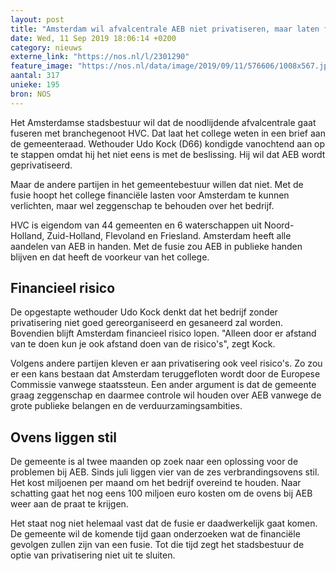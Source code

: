```yaml
---
layout: post
title: "Amsterdam wil afvalcentrale AEB niet privatiseren, maar laten fuseren"
date: Wed, 11 Sep 2019 18:06:14 +0200
category: nieuws
externe_link: "https://nos.nl/l/2301290"
feature_image: "https://nos.nl/data/image/2019/09/11/576606/1008x567.jpg"
aantal: 317
unieke: 195
bron: NOS
---
```


<p>Het Amsterdamse stadsbestuur wil dat de noodlijdende afvalcentrale gaat fuseren met branchegenoot HVC. Dat laat het college weten in een brief aan de gemeenteraad. Wethouder Udo Kock (D66) kondigde vanochtend aan op te stappen omdat hij het niet eens is met de beslissing. Hij wil dat AEB wordt geprivatiseerd.</p>
<p>Maar de andere partijen in het gemeentebestuur willen dat niet. Met de fusie hoopt het college financiële lasten voor Amsterdam te kunnen verlichten, maar wel zeggenschap te behouden over het bedrijf.</p>
<p>HVC is eigendom van 44 gemeenten en 6 waterschappen uit Noord-Holland, Zuid-Holland, Flevoland en Friesland. Amsterdam heeft alle aandelen van AEB in handen. Met de fusie zou AEB in publieke handen blijven en dat heeft de voorkeur van het college.</p>
<h2>Financieel risico</h2>
<p>De opgestapte wethouder Udo Kock denkt dat het bedrijf zonder privatisering niet goed gereorganiseerd en gesaneerd zal worden. Bovendien blijft Amsterdam financieel risico lopen. "Alleen door er afstand van te doen kun je ook afstand doen van de risico's", zegt Kock.</p>
<p>Volgens andere partijen kleven er aan privatisering ook veel risico's. Zo zou er een kans bestaan dat Amsterdam teruggefloten wordt door de Europese Commissie vanwege staatssteun. Een ander argument is dat de gemeente graag zeggenschap en daarmee controle wil houden over AEB vanwege de grote publieke belangen en de verduurzamingsambities.</p>
<h2>Ovens liggen stil</h2>
<p>De gemeente is al twee maanden op zoek naar een oplossing voor de problemen bij AEB. Sinds juli liggen vier van de zes verbrandingsovens stil. Het kost miljoenen per maand om het bedrijf overeind te houden. Naar schatting gaat het nog eens 100 miljoen euro kosten om de ovens bij AEB weer aan de praat te krijgen.</p>
<p>Het staat nog niet helemaal vast dat de fusie er daadwerkelijk gaat komen. De gemeente wil de komende tijd gaan onderzoeken wat de financiële gevolgen zullen zijn van een fusie. Tot die tijd zegt het stadsbestuur de optie van privatisering niet uit te sluiten.</p>
